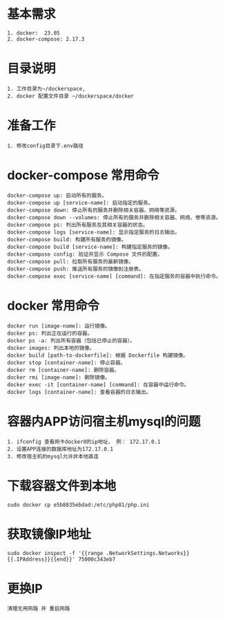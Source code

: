 # 基本需求
    1. docker:  23.05
    2. docker-compose: 2.17.3

# 目录说明
    1. 工作目录为~/dockerspace, 
    2. docker 配置文件目录 ~/dockerspace/docker

# 准备工作
    1. 修改config目录下.env路径

# docker-compose 常用命令
    docker-compose up: 启动所有的服务。
    docker-compose up [service-name]: 启动指定的服务。
    docker-compose down: 停止所有的服务并删除相关容器、网络等资源。
    docker-compose down --volumes: 停止所有的服务并删除相关容器、网络、卷等资源。
    docker-compose ps: 列出所有服务及其相关容器的状态。
    docker-compose logs [service-name]: 显示指定服务的日志输出。
    docker-compose build: 构建所有服务的镜像。
    docker-compose build [service-name]: 构建指定服务的镜像。
    docker-compose config: 验证并显示 Compose 文件的配置。
    docker-compose pull: 拉取所有服务的最新镜像。
    docker-compose push: 推送所有服务的镜像到注册表。
    docker-compose exec [service-name] [command]: 在指定服务的容器中执行命令。

# docker 常用命令

    docker run [image-name]: 运行镜像。
    docker ps: 列出正在运行的容器。
    docker ps -a: 列出所有容器（包括已停止的容器）。
    docker images: 列出本地的镜像。
    docker build [path-to-dockerfile]: 根据 Dockerfile 构建镜像。
    docker stop [container-name]: 停止容器。
    docker rm [container-name]: 删除容器。
    docker rmi [image-name]: 删除镜像。
    docker exec -it [container-name] [command]: 在容器中运行命令。
    docker logs [container-name]: 查看容器的日志输出。

# 容器内APP访问宿主机mysql的问题
    1. ifconfig 查看网卡docker0的ip地址， 例： 172.17.0.1
    2. 设置APP连接的数据库地址为172.17.0.1
    3. 修改宿主机的mysql允许非本地直连

# 下载容器文件到本地
    sudo docker cp e5b8835ebdad:/etc/php81/php.ini

# 获取镜像IP地址
    sudo docker inspect -f '{{range .NetworkSettings.Networks}}{{.IPAddress}}{{end}}' 75000c343eb7

# 更换IP
    清理无用网路 并 重启网路
    